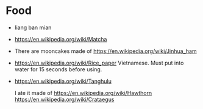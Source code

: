 # Food

-   liang ban mian

-   <https://en.wikipedia.org/wiki/Matcha>

-   There are mooncakes made of <https://en.wikipedia.org/wiki/Jinhua_ham>

-   <https://en.wikipedia.org/wiki/Rice_paper> Vietnamese. Must put into water for 15 seconds before using.

-   <https://en.wikipedia.org/wiki/Tanghulu>

    I ate it made of <https://en.wikipedia.org/wiki/Hawthorn> <https://en.wikipedia.org/wiki/Crataegus>

